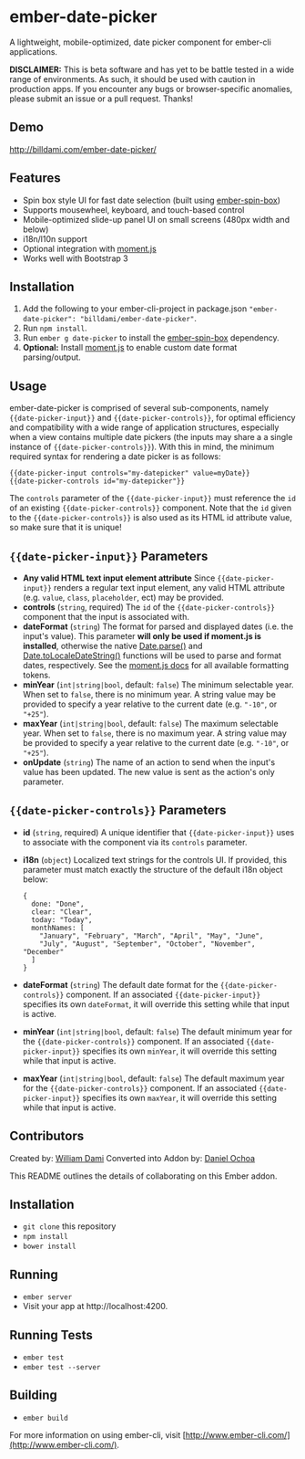 ember-date-picker
=================

A lightweight, mobile-optimized, date picker component for ember-cli applications.

**DISCLAIMER:** This is beta software and has yet to be battle tested in a wide range of environments. As such, it should be used with caution in production apps. If you encounter any bugs or browser-specific anomalies, please submit an issue or a pull request. Thanks!

Demo
----

http://billdami.com/ember-date-picker/

Features
--------

* Spin box style UI for fast date selection (built using [ember-spin-box](https://github.com/billdami/ember-spin-box)</a>)
* Supports mousewheel, keyboard, and touch-based control
* Mobile-optimized slide-up panel UI on small screens (480px width and below)
* i18n/l10n support
* Optional integration with [moment.js](http://momentjs.com/)
* Works well with Bootstrap 3

Installation
------------

1. Add the following to your ember-cli-project in package.json `"ember-date-picker": "billdami/ember-date-picker"`.
2. Run `npm install`.
3. Run `ember g date-picker` to install the [ember-spin-box](https://github.com/billdami/ember-spin-box) dependency.
4. **Optional:** Install [moment.js](http://momentjs.com/) to enable custom date format parsing/output.

Usage
-----

ember-date-picker is comprised of several sub-components, namely `{{date-picker-input}}` and `{{date-picker-controls}}`, for optimal efficiency and compatibility with a wide range of application structures, especially when a view contains multiple date pickers (the inputs may share a a single instance of `{{date-picker-controls}}`). With this in mind, the minimum required syntax for rendering a date picker is as follows:

```
{{date-picker-input controls="my-datepicker" value=myDate}}
{{date-picker-controls id="my-datepicker"}}
```

The `controls` parameter of the `{{date-picker-input}}` must reference the `id` of an existing `{{date-picker-controls}}` component. Note that the `id` given to the `{{date-picker-controls}}` is also used as its HTML id attribute value, so make sure that it is unique!

`{{date-picker-input}}` Parameters
-------

* **Any valid HTML text input element attribute**
  Since `{{date-picker-input}}` renders a regular text input element, any valid HTML attribute (e.g. `value`,  `class`, `placeholder`, ect) may be provided.
* **controls** (`string`, required)
  The `id` of the `{{date-picker-controls}}` component that the input is associated with.
* **dateFormat** (`string`)
  The format for parsed and displayed dates (i.e. the input's value). This parameter **will only be used if moment.js is installed**, otherwise the native [Date.parse()](https://developer.mozilla.org/en-US/docs/Web/JavaScript/Reference/Global_Objects/Date/parse) and [Date.toLocaleDateString()](https://developer.mozilla.org/en-US/docs/Web/JavaScript/Reference/Global_Objects/Date/toLocaleDateString) functions will be used to parse and format dates, respectively. See the [moment.js docs](http://momentjs.com/docs/#/parsing/string-format/) for all available formatting tokens.
* **minYear** (`int|string|bool`, default: `false`)
  The minimum selectable year. When set to `false`, there is no minimum year. A string value may be provided to specify a year relative to the current date (e.g. `"-10"`, or `"+25"`).
* **maxYear** (`int|string|bool`, default: `false`)
  The maximum selectable year. When set to `false`, there is no maximum year. A string value may be provided to specify a year relative to the current date (e.g. `"-10"`, or `"+25"`).
* **onUpdate** (`string`)
  The name of an action to send when the input's value has been updated. The new value is sent as the action's only parameter.

`{{date-picker-controls}}` Parameters
-------

* **id** (`string`, required)
  A unique identifier that `{{date-picker-input}}` uses to associate with the component via its `controls` parameter.
* **i18n** (`object`)
  Localized text strings for the controls UI. If provided, this parameter must match exactly the structure of the default i18n object below:

  ```
  {
    done: "Done",
    clear: "Clear",
    today: "Today",
    monthNames: [
      "January", "February", "March", "April", "May", "June",
      "July", "August", "September", "October", "November", "December"
    ]
  }
  ```
* **dateFormat** (`string`)
  The default date format for the `{{date-picker-controls}}` component. If an associated `{{date-picker-input}}` specifies its own `dateFormat`, it will override this setting while that input is active.
* **minYear** (`int|string|bool`, default: `false`)
  The default minimum year for the `{{date-picker-controls}}` component. If an associated `{{date-picker-input}}` specifies its own `minYear`, it will override this setting while that input is active.
* **maxYear** (`int|string|bool`, default: `false`)
  The default maximum year for the `{{date-picker-controls}}` component. If an associated `{{date-picker-input}}` specifies its own `maxYear`, it will override this setting while that input is active.

Contributors
------------

Created by: [William Dami](https://github.com/billdami)
Converted into Addon by: [Daniel Ochoa](https://github.com/DanyHunter)


This README outlines the details of collaborating on this Ember addon.

## Installation

* `git clone` this repository
* `npm install`
* `bower install`

## Running

* `ember server`
* Visit your app at http://localhost:4200.

## Running Tests

* `ember test`
* `ember test --server`

## Building

* `ember build`

For more information on using ember-cli, visit [http://www.ember-cli.com/](http://www.ember-cli.com/).

